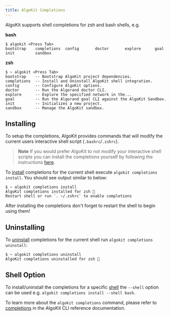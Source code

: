 ```yaml
---
title: AlgoKit Completions
---
```

AlgoKit supports shell completions for zsh and bash shells, e.g.

**bash**

```
$ algokit <Press Tab>
bootstrap    completions  config       doctor       explore      goal         init         sandbox
```

**zsh**

```
$ ~ algokit <Press Tab>
bootstrap    -- Bootstrap AlgoKit project dependencies.
completions  -- Install and Uninstall AlgoKit shell integration.
config       -- Configure AlgoKit options.
doctor       -- Run the Algorand doctor CLI.
explore      -- Explore the specified network in the...
goal         -- Run the Algorand goal CLI against the AlgoKit Sandbox.
init         -- Initializes a new project.
sandbox      -- Manage the AlgoKit sandbox.
```

## Installing

To setup the completions, AlgoKit provides commands that will modify the current users interactive shell script (`.bashrc`/`.zshrc`).

> **Note**
> If you would prefer AlgoKit to not modify your interactive shell scripts you can install the completions yourself by following the instructions [here](https://click.palletsprojects.com/en/8.1.x/shell-completion/).

To [install](/reference/algokit-cli#install) completions for the current shell execute `algokit completions install`. You should see output similar to below:

```
$ ~ algokit completions install
AlgoKit completions installed for zsh 🎉
Restart shell or run `. ~/.zshrc` to enable completions
```

After installing the completions don't forget to restart the shell to begin using them!

## Uninstalling

To [uninstall](/reference/algokit-cli#uninstall) completions for the current shell run `algokit completions uninstall`:

```
$ ~ algokit completions uninstall
AlgoKit completions uninstalled for zsh 🎉
```

## Shell Option

To install/uninstall the completions for a specific [shell](/reference/algokit-cli#shell) the `--shell` option can be used e.g. `algokit completions install --shell bash`.

To learn more about the `algokit completions` command, please refer to [completions](/reference/algokit-cli#completions) in the AlgoKit CLI reference documentation.
